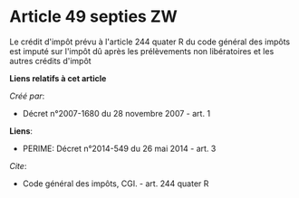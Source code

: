 # Article 49 septies ZW

Le crédit d'impôt prévu à l'article 244 quater R du code général des impôts est imputé sur l'impôt dû après les prélèvements
non libératoires et les autres crédits d'impôt

**Liens relatifs à cet article**

_Créé par_:

  - Décret n°2007-1680 du 28 novembre 2007 - art. 1

**Liens**:

  - PERIME: Décret n°2014-549 du 26 mai 2014 - art. 3

_Cite_:

  - Code général des impôts, CGI. - art. 244 quater R
